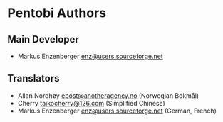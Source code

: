 Pentobi Authors
===============

Main Developer
--------------

* Markus Enzenberger <enz@users.sourceforge.net>

Translators
-----------

* Allan Nordhøy <epost@anotheragency.no> (Norwegian Bokmål)
* Cherry <taikocherry@126.com> (Simplified Chinese)
* Markus Enzenberger <enz@users.sourceforge.net> (German, French)
